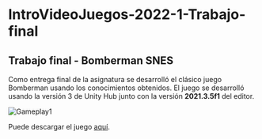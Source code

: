 # IntroVideoJuegos-2022-1-Trabajo-final
## Trabajo final - Bomberman SNES

Como entrega final de la asignatura se desarrolló el clásico juego Bomberman usando los conocimientos obtenidos. El juego se desarrolló usando la versión 3 de Unity Hub junto con la versión **2021.3.5f1** del editor.

![Gameplay1](./Bomberman%20SNES/GIFs/gameplay1.gif?raw=True "Gameplay1")

Puede descargar el juego [aquí](www.google.com "aquí").
